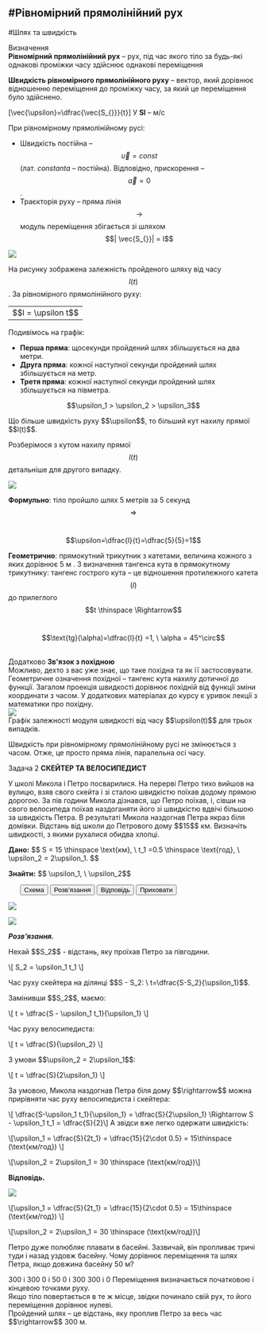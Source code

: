 #Рівномірний прямолінійний рух
---------
#Шлях та швидкість


<div class="eoz-wrap">
<span class="eoz">Визначення</span>
<div class="eoz-text">
<b>Рiвномiрний прямолiнiйний рух</b> – рух, під час якого тiло за будь-які однаковi промiжки часу здiйснює однаковi перемiщення<br>
<p></p>

<b>Швидкiсть рiвномiрного прямолiнiйного руху</b> – вектор, який дорiвнює вiдношенню перемiщення до промiжку часу, за який це переміщення було здiйснено.</br>

\[\vec{\upsilon}=\dfrac{\vec{S_{}}}{t}\] 
У <b>SI</b> – м/с
</div>
</div>

При рiвномiрному прямолiнiйному русi:

* Швидкість постійна – $$\vec{\upsilon} = const$$ (лат. <i>constanta</i> – постійна). Відповідно, прискорення – $$\vec{a} = 0$$.
* Траєкторiя руху – пряма лiнiя $$\rightarrow$$ модуль перемiщення збігається зi шляхом $$| \vec{S_{}}| = l$$

<img src="https://rawgit.com/chudaol/ed-era-book-physics/master/images/chapter_1/5.svg" class="image"/>

На рисунку зображена залежнiсть пройденого шляху вiд часу $$l(t)$$. За рівномірного прямолінійного руху:


<div class="centered-table-wrapper">
<table class="centered-table">
<tr class="eq">
<td class="eq">
<p1>$$l = \upsilon t$$</p1>
</td>
</tr>
</table></div>


Подивiмось на графік:
* <b>Перша пряма</b>: щосекунди пройдений шлях збiльшується на два метри.
* <b>Друга пряма</b>: кожної наступної секунди пройдений шлях збiльшується на метр.
* <b>Третя пряма</b>: кожної наступної секунди пройдений шлях збiльшується на пiвметра.

<div align="center">$$\upsilon_1 > \upsilon_2 > \upsilon_3$$</div>

<p> </p>
<span class="p1">Що бiльше швидкiсть руху $$\upsilon$$, то бiльший кут нахилу прямої $$l(t)$$.</span></br>

Розберiмося з кутом нахилу прямої $$l(t)$$ детальніше для другого випадку.

<img src="https://rawgit.com/chudaol/ed-era-book-physics/master/images/chapter_1/6.svg" class="image"/>

<b>Формульно</b>: тiло пройшло шлях 5 метрiв за 5 секунд $$\Rightarrow$$ </br>

<center> $$\upsilon=\dfrac{l}{t}=\dfrac{5}{5}=1$$</center>

<b>Геометрично</b>: прямокутний трикутник з катетами, величина кожного з яких дорівнює 5 м . З визначення тангенса кута в прямокутному трикутнику: тангенс гострого кута – це вiдношення протилежного катета $$(l)$$ до прилеглого $$t \thinspace \Rightarrow$$ </br> 

<p> </p>
<center>$$\text{tg}(\alpha)=\dfrac{l}{t} =1, \ \alpha = 45^\circ$$</center> </br>
<p> </p>

<div class="add-wrap">
<span class="add">Додатково</span> <b>Зв'язок з похідною</b>
<div class="add-text">
Можливо, дехто з вас уже знає, що таке похiдна та як її застосовувати. Геометричне означення похiдної – тангенс кута нахилу дотичної до функцiї. Загалом проекцiя швидкостi дорiвнює похiднiй вiд функцiї змiни координати з часом. У додаткових матерiалах до курсу є уривок лекцiї з математики про похідну.
</div>
</div>

<img src="https://rawgit.com/chudaol/ed-era-book-physics/master/images/chapter_1/7.svg" class="image"/>
<div class="caption">
    Графiк залежностi модуля швидкостi вiд часу $$\upsilon(t)$$ для трьох випадкiв.
</div>

Швидкiсть при рiвномiрному прямолiнiйному русi не змiнюється з часом. Отже, це просто пряма лiнiя, паралельна осi часу.


<div class="space">
<div class="task-wrap">
<span class="task">Задача 2</span> <b>СКЕЙТЕР ТА ВЕЛОСИПЕДИСТ</b>
<div class="task-text">
<p>У школі Микола i Петро посварилися. На перерві Петро тихо вийшов на вулицю, взяв свого скейта i зі сталою швидкістю поїхав додому прямою дорогою. За пів години Микола дiзнався, що Петро поїхав, i, сiвши на свого велосипеда поїхав наздоганяти його зi швидкiстю вдвічі бiльшою за швидкiсть Петра. В результатi Микола наздогнав Петра якраз бiля домiвки. Вiдстань вiд школи до Петрового дому $$15$$ км. Визначіть швидкості, з якими рухалися обидва хлопці.</p>
<p><b>Дано:</b> $$ S = 15 \thinspace \text{км}, \ t_1 =0.5 \thinspace \text{год}, \ \upsilon_2 = 2\upsilon_1. $$ </p>
<p><b>Знайти:</b> $$ \upsilon_1, \ \upsilon_2$$</p>
<p>
<ul class="nav-tab" id="mytab">
<button class="btn" data-target="#plot" data-toggle="pill">Схема</button>
<button class="btn" data-target="#decision" data-toggle="pill">Розв’язання</button>
<button class="btn" data-target="#answer" data-toggle="pill">Вiдповiдь</button>
<button class="btn" data-target="#hide" data-toggle="pill">Приховати</button>
</ul>
<div id="mytab" class="tab-content">
  <div class="tab-pane" id="plot">
<p><img src="https://rawgit.com/chudaol/ed-era-book-physics/master/images/chapter_1/8.svg" class="image"/></p>
  </div>
  <div class="tab-pane" id="decision">
<p><img src="https://rawgit.com/chudaol/ed-era-book-physics/master/images/chapter_1/8.svg" class="image"/></p>
<p><b><i>Розв’язання.</i> </b> </p>
<p>Нехай $$S_2$$ - вiдстань, яку проїхав Петро за пiвгодини. </p>
<p>\[	S_2 = \upsilon_1 t_1 \]</p>

<p>Час руху скейтера на дiлянцi $$S - S_2: \ t=\dfrac{S-S_2}{\upsilon_1}$$.</p>
<p>Замінивши $$S_2$$, маємо:</p>

<p>\[
t = \dfrac{S - \upsilon_1 t_1}{\upsilon_1}
\]</p>

<p>Час руху велосипедиста:</p>

<p>\[
	t = \dfrac{S}{\upsilon_2}
\]</p>

<p>З умови $$\upsilon_2 = 2\upsilon_1$$:</p>

<p>\[
	t = \dfrac{S}{2\upsilon_1}
\]</p>

<p>За умовою, Микола наздогнав Петра бiля дому $$\rightarrow$$ можна прирiвняти час руху велосипедиста і скейтера:</p>
<p>\[ \dfrac{S-\upsilon_1 t_1}{\upsilon_1} = \dfrac{S}{2\upsilon_1} \Rightarrow S - \upsilon_1 t_1 = \dfrac{S}{2}\]
А звiдси вже легко одержати швидкiсть:</p>
<p>\[\upsilon_1 = \dfrac{S}{2t_1} = \dfrac{15}{2\cdot 0.5} = 15\thinspace (\text{км/год}) \]</p>

<p>\[\upsilon_2 = 2\upsilon_1 = 30 \thinspace (\text{км/год})\]</p>
  </div>
  <div class="tab-pane" id="answer"><p><b>Вiдповiдь.</b></p>
<p><img src="https://rawgit.com/chudaol/ed-era-book-physics/master/images/chapter_1/8.svg" class="image"/></p>
<p>\[\upsilon_1 = \dfrac{S}{2t_1} = \dfrac{15}{2\cdot 0.5} = 15\thinspace (\text{км/год}) \]</p>
<p>\[\upsilon_2 = 2\upsilon_1 = 30 \thinspace (\text{км/год})\]</p>
  </div>
  <div class="tab-pane" id="hide"></div>
</div>
</p>
</div>
</div>
</div>
<div class="space"></div>


<quiz correctLabel="correct!" incorrectLabel="incorrect!" checkLabel="check ansert">
<question>
<p>Петро дуже полюбляє плавати в басейні. Зазвичай, він пропливає тричі туди і назад уздовж басейну. Чому дорівнює переміщення та шлях Петра, якщо довжина басейну 50 м?</p>
<answer> 300 і 300</answer>
<answer> 0 і 50</answer>
<answer correct> 0 і 300</answer>
<answer> 300 і 0</answer>
<explanation>
Переміщення визначається початковою і кінцевою точками руху.<br>Якщо тіло повертається в те ж місце, звідки починало свій рух, то його переміщення дорівнює нулеві.<br>Пройдений шлях – це відстань, яку проплив Петро за весь час $$\rightarrow$$ 300 м.
</explanation>
</question>
</quiz>


